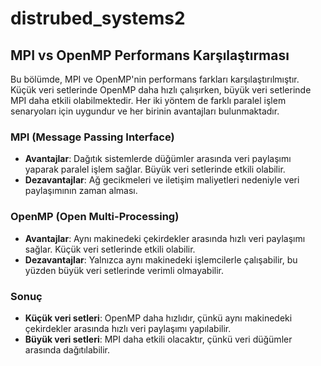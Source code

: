 # distrubed_systems2

## MPI vs OpenMP Performans Karşılaştırması

Bu bölümde, MPI ve OpenMP'nin performans farkları karşılaştırılmıştır. Küçük veri setlerinde OpenMP daha hızlı çalışırken, büyük veri setlerinde MPI daha etkili olabilmektedir. Her iki yöntem de farklı paralel işlem senaryoları için uygundur ve her birinin avantajları bulunmaktadır.

### MPI (Message Passing Interface)
- **Avantajlar**: Dağıtık sistemlerde düğümler arasında veri paylaşımı yaparak paralel işlem sağlar. Büyük veri setlerinde etkili olabilir.
- **Dezavantajlar**: Ağ gecikmeleri ve iletişim maliyetleri nedeniyle veri paylaşımının zaman alması.

### OpenMP (Open Multi-Processing)
- **Avantajlar**: Aynı makinedeki çekirdekler arasında hızlı veri paylaşımı sağlar. Küçük veri setlerinde etkili olabilir.
- **Dezavantajlar**: Yalnızca aynı makinedeki işlemcilerle çalışabilir, bu yüzden büyük veri setlerinde verimli olmayabilir.

### Sonuç
- **Küçük veri setleri**: OpenMP daha hızlıdır, çünkü aynı makinedeki çekirdekler arasında hızlı veri paylaşımı yapılabilir.
- **Büyük veri setleri**: MPI daha etkili olacaktır, çünkü veri düğümler arasında dağıtılabilir.
